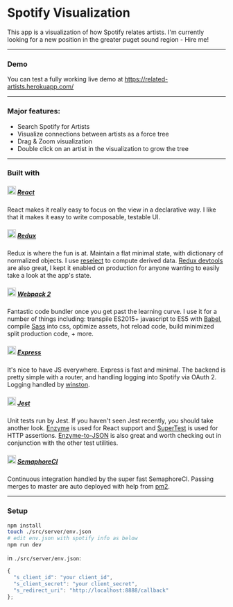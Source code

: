 # Spotify Visualization

This app is a visualization of how Spotify relates artists. I'm currently looking for a new position in the greater puget sound region - Hire me!

---
### Demo

You can test a fully working live demo at https://related-artists.herokuapp.com/

---
### Major features:

- Search Spotify for Artists
- Visualize connections between artists as a force tree
- Drag & Zoom visualization
- Double click on an artist in the visualization to grow the tree

---
### Built with

##### <img height="20" src="https://cdn.rawgit.com/tylercrosse/gitter-clone/9c26fc47/src/client/assets/img/react.svg"> [React](https://facebook.github.io/react/)

React makes it really easy to focus on the view in a declarative way. I like that it makes it easy to write composable, testable UI.

##### <img height="20" src="https://cdn.rawgit.com/tylercrosse/gitter-clone/9c26fc47/src/client/assets/img/redux.svg"> [Redux](http://redux.js.org/)

Redux is where the fun is at. Maintain a flat minimal state, with dictionary of normalized objects. I use [reselect](https://github.com/reactjs/reselect) to compute derived data. [Redux devtools](https://github.com/zalmoxisus/redux-devtools-extension) are also great, I kept it enabled on production for anyone wanting to easily take a look at the app's state.

##### <img height="20" src="https://cdn.rawgit.com/tylercrosse/gitter-clone/9c26fc47/src/client/assets/img/webpack.svg"> [Webpack 2](https://webpack.js.org/)

Fantastic code bundler once you get past the learning curve. I use it for a number of things including: transpile ES2015+ javascript to ES5 with [Babel](https://babeljs.io/), compile [Sass](http://sass-lang.com/) into css, optimize assets, hot reload code, build minimized split production code, + more.

##### <img height="20" src="https://cdn.rawgit.com/tylercrosse/gitter-clone/9c26fc47/src/client/assets/img/express.svg"> [Express](https://expressjs.com/)

It's nice to have JS everywhere. Express is fast and minimal. The backend is pretty simple with a router, and handling logging into Spotify via OAuth 2. Logging handled by [winston](https://github.com/winstonjs/winston).

##### <img height="20" src="https://cdn.rawgit.com/tylercrosse/gitter-clone/9c26fc47/src/client/assets/img/jest.svg"> [Jest](http://facebook.github.io/jest/)

Unit tests run by Jest. If you haven't seen Jest recently, you should take another look. [Enzyme](https://github.com/airbnb/enzyme) is used for React support and [SuperTest](https://github.com/visionmedia/supertest) is used for HTTP assertions. [Enzyme-to-JSON](https://github.com/adriantoine/enzyme-to-json) is also great and worth checking out in conjunction with the other test utilities.

##### <img height="20" src="https://cdn.rawgit.com/tylercrosse/gitter-clone/9c26fc47/src/client/assets/img/semaphor.svg"> [SemaphoreCI](https://semaphoreci.com/)

Continuous integration handled by the super fast SemaphoreCI. Passing merges to master are auto deployed with help from [pm2](http://pm2.keymetrics.io/).

---
### Setup

```sh
npm install
touch ./src/server/env.json
# edit env.json with spotify info as below
npm run dev
```

in `./src/server/env.json`:
```js
{
  "s_client_id": "your client_id",
  "s_client_secret": "your client_secret",
  "s_redirect_uri": "http://localhost:8888/callback"
};
```

